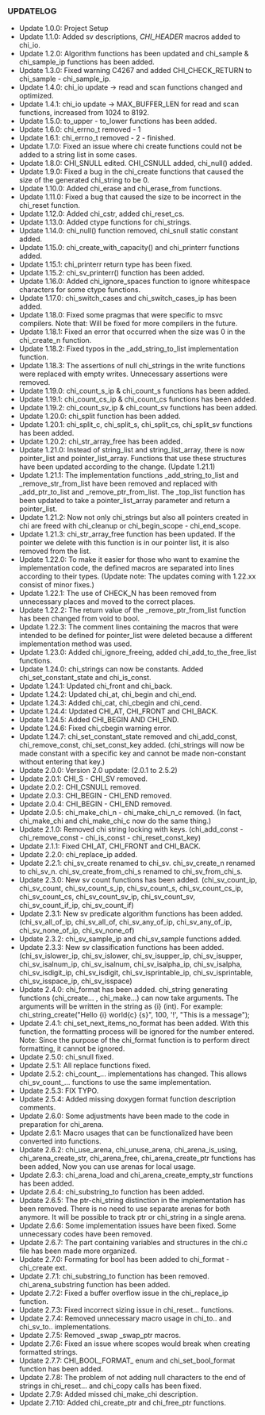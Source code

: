 ### UPDATELOG

* Update 1.0.0: Project Setup
* Update 1.1.0: Added sv descriptions, _CHI_HEADER_ macros added to chi_io.
* Update 1.2.0: Algorithm functions has been updated and chi_sample & chi_sample_ip functions has been added.
* Update 1.3.0: Fixed warning C4267 and added CHI_CHECK_RETURN to chi_sample - chi_sample_ip.
* Update 1.4.0: chi_io update -> read and scan functions changed and optimized. 
* Update 1.4.1: chi_io update -> MAX_BUFFER_LEN for read and scan functions, increased from 1024 to 8192.
* Update 1.5.0: to_upper - to_lower functions has been added.
* Update 1.6.0: chi_errno_t removed - 1
* Update 1.6.1: chi_errno_t removed - 2 - finished.
* Update 1.7.0: Fixed an issue where chi create functions could not be added to a string list in some cases.
* Update 1.8.0: CHI_SNULL edited. CHI_CSNULL added, chi_null() added.
* Update 1.9.0: Fixed a bug in the chi_create functions that caused the size of the generated chi_string to be 0.
* Update 1.10.0: Added chi_erase and chi_erase_from functions.
* Update 1.11.0: Fixed a bug that caused the size to be incorrect in the chi_reset function. 
* Update 1.12.0: Added chi_cstr, added chi_reset_cs.
* Update 1.13.0: Added ctype functions for chi_strings.
* Update 1.14.0: chi_null() function removed, chi_snull static constant added.
* Update 1.15.0: chi_create_with_capacity() and chi_printerr functions added.
* Update 1.15.1: chi_printerr return type has been fixed.
* Update 1.15.2: chi_sv_printerr() function has been added.
* Update 1.16.0: Added chi_ignore_spaces function to ignore whitespace characters for some ctype functions.
* Update 1.17.0: chi_switch_cases and chi_switch_cases_ip has been added.
* Update 1.18.0: Fixed some pragmas that were specific to msvc compilers. Note that: Will be fixed for more compilers in the future.
* Update 1.18.1: Fixed an error that occurred when the size was 0 in the chi_create_n function.
* Update 1.18.2: Fixed typos in the _add_string_to_list implementation function.
* Update 1.18.3: The assertions of null chi_strings in the write functions were replaced with empty writes. Unnecessary assertions were removed.
* Update 1.19.0: chi_count_s_ip & chi_count_s functions has been added.
* Update 1.19.1: chi_count_cs_ip & chi_count_cs functions has been added.
* Update 1.19.2: chi_count_sv_ip & chi_count_sv functions has been added.
* Update 1.20.0: chi_split function has been added.
* Update 1.20.1: chi_split_c, chi_split_s, chi_split_cs, chi_split_sv functions has been added.
* Update 1.20.2: chi_str_array_free has been added.
* Update 1.21.0: Instead of string_list and string_list_array, there is now pointer_list and pointer_list_array. Functions that use these structures have been updated according to the change. (Update 1.21.1)
* Update 1.21.1: The implementation functions _add_string_to_list and _remove_str_from_list have been removed and replaced with _add_ptr_to_list and _remove_ptr_from_list. The _top_list function has been updated to take a pointer_list_array parameter and return a pointer_list.
* Update 1.21.2: Now not only chi_strings but also all pointers created in chi are freed with chi_cleanup or chi_begin_scope - chi_end_scope.
* Update 1.21.3: chi_str_array_free function has been updated. If the pointer we delete with this function is in our pointer list, it is also removed from the list.
* Update 1.22.0: To make it easier for those who want to examine the implementation code, the defined macros are separated into lines according to their types. (Update note: The updates coming with 1.22.xx consist of minor fixes.)
* Update 1.22.1: The use of CHECK_N has been removed from unnecessary places and moved to the correct places.
* Update 1.22.2: The return value of the _remove_ptr_from_list function has been changed from void to bool.
* Update 1.22.3: The comment lines containing the macros that were intended to be defined for pointer_list were deleted because a different implementation method was used.
* Update 1.23.0: Added chi_ignore_freeing, added chi_add_to_the_free_list functions.
* Update 1.24.0: chi_strings can now be constants. Added chi_set_constant_state and chi_is_const.
* Update 1.24.1: Updated chi_front and chi_back.
* Update 1.24.2: Updated chi_at, chi_begin and chi_end.
* Update 1.24.3: Added chi_cat, chi_cbegin and chi_cend.
* Update 1.24.4: Updated CHI_AT, CHI_FRONT and CHI_BACK.
* Update 1.24.5: Added CHI_BEGIN AND CHI_END.
* Update 1.24.6: Fixed chi_cbegin warning error.
* Update 1.24.7: chi_set_constant_state removed and chi_add_const, chi_remove_const, chi_set_const_key added. (chi_strings will now be made constant with a specific key and cannot be made non-constant without entering that key.)
* Update 2.0.0: Version 2.0 update: (2.0.1 to 2.5.2)
* Update 2.0.1: CHI_S - CHI_SV removed.
* Update 2.0.2: CHI_CSNULL removed.
* Update 2.0.3: CHI_BEGIN - CHI_END removed.
* Update 2.0.4: CHI_BEGIN - CHI_END removed.
* Update 2.0.5: chi_make_chi_n - chi_make_chi_n_c removed. (In fact, chi_make_chi and chi_make_chi_c now do the same thing.)
* Update 2.1.0: Removed chi string locking with keys. (chi_add_const - chi_remove_const - chi_is_const - chi_reset_const_key)
* Update 2.1.1: Fixed CHI_AT, CHI_FRONT and CHI_BACK.
* Update 2.2.0: chi_replace_ip added.
* Update 2.2.1: chi_sv_create renamed to chi_sv. chi_sv_create_n renamed to chi_sv_n. chi_sv_create_from_chi_s renamed to chi_sv_from_chi_s.
* Update 2.3.0: New sv count functions has been added. (chi_sv_count_ip, chi_sv_count, chi_sv_count_s_ip, chi_sv_count_s, chi_sv_count_cs_ip, chi_sv_count_cs, chi_sv_count_sv_ip, chi_sv_count_sv, chi_sv_count_if_ip, chi_sv_count_if)
* Update 2.3.1: New sv predicate algorithm functions has been added. (chi_sv_all_of_ip, chi_sv_all_of, chi_sv_any_of_ip, chi_sv_any_of_ip, chi_sv_none_of_ip, chi_sv_none_of)
* Update 2.3.2: chi_sv_sample_ip and chi_sv_sample functions added.
* Update 2.3.3: New sv classification functions has been added. (chi_sv_islower_ip, chi_sv_islower, chi_sv_isupper_ip, chi_sv_isupper, chi_sv_isalnum_ip, chi_sv_isalnum, chi_sv_isalpha_ip, chi_sv_isalpha, chi_sv_isdigit_ip, chi_sv_isdigit, chi_sv_isprintable_ip, chi_sv_isprintable, chi_sv_isspace_ip, chi_sv_isspace)
* Update 2.4.0: chi_format has been added. chi_string generating functions (chi_create... , chi_make...) can now take arguments. The arguments will be written in the string as {i} (int). For example: chi_string_create("Hello {i} world{c} {s}", 100, '!', "This is a message");
* Update 2.4.1: chi_set_next_items_no_format has been added. With this function, the formatting process will be ignored for the number entered. Note: Since the purpose of the chi_format function is to perform direct formatting, it cannot be ignored.
* Update 2.5.0: chi_snull fixed.
* Update 2.5.1: All replace functions fixed.
* Update 2.5.2: chi_count_... implementations has changed. This allows chi_sv_count_... functions to use the same implementation.
* Update 2.5.3: FIX TYPO.
* Update 2.5.4: Added missing doxygen format function description comments.
* Update 2.6.0: Some adjustments have been made to the code in preparation for chi_arena.
* Update 2.6.1: Macro usages that can be functionalized have been converted into functions.
* Update 2.6.2: chi_use_arena, chi_unuse_arena, chi_arena_is_using, chi_arena_create_str, chi_arena_free, chi_arena_create_ptr functions has been added, Now you can use arenas for local usage.
* Update 2.6.3: chi_arena_load and chi_arena_create_empty_str functions has been added.
* Update 2.6.4: chi_substring_to function has been added.
* Update 2.6.5: The ptr-chi_string distinction in the implementation has been removed. There is no need to use separate arenas for both anymore. It will be possible to track ptr or chi_string in a single arena.
* Update 2.6.6: Some implementation issues have been fixed. Some unnecessary codes have been removed.
* Update 2.6.7: The part containing variables and structures in the chi.c file has been made more organized.
* Update 2.7.0: Formating for bool has been added to chi_format - chi_create ext.
* Update 2.7.1: chi_substring_to function has been removed. chi_arena_substring function has been added.
* Update 2.7.2: Fixed a buffer overflow issue in the chi_replace_ip function.
* Update 2.7.3: Fixed incorrect sizing issue in chi_reset... functions.
* Update 2.7.4: Removed unnecessary macro usage in chi_to.. and chi_sv_to.. implementations.
* Update 2.7.5: Removed _swap _swap_ptr macros.
* Update 2.7.6: Fixed an issue where scopes would break when creating formatted strings.
* Update 2.7.7: CHI_BOOL_FORMAT_ enum and chi_set_bool_format function has been added.
* Update 2.7.8: The problem of not adding null characters to the end of strings in chi_reset... and chi_copy calls has been fixed.
* Update 2.7.9: Added missed chi_make_chi description.
* Update 2.7.10: Added chi_create_ptr and chi_free_ptr functions.

